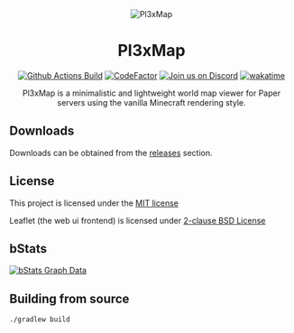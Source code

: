 <div align="center">
<img src="https://raw.githubusercontent.com/pl3xgaming/Pl3xMap/master/plugin/src/main/resources/web/images/og.png" alt="Pl3xMap">

# Pl3xMap

[![Github Actions Build](https://img.shields.io/github/workflow/status/BillyGalbreath/Pl3xMap2/Build?event=push&logo=github)](https://github.com/BillyGalbreath/Pl3xMap2/releases)
[![CodeFactor](https://www.codefactor.io/repository/github/BillyGalbreath/Pl3xMap2/badge)](https://www.codefactor.io/repository/github/BillyGalbreath/Pl3xMap2)
[![Join us on Discord](https://img.shields.io/discord/944144133054931025.svg?label=&logo=discord&logoColor=ffffff&color=7389D8&labelColor=6A7EC2)](https://discord.gg/nhGzEkwXQX)
[![wakatime](https://wakatime.com/badge/github/BillyGalbreath/Pl3xMap2.svg)](https://wakatime.com/badge/github/BillyGalbreath/Pl3xMap2)

Pl3xMap is a minimalistic and lightweight world map viewer for Paper servers using the vanilla Minecraft rendering style.

</div>

## Downloads
Downloads can be obtained from the [releases](https://github.com/BillyGalbreath/Pl3xMap2/releases) section.

## License

This project is licensed under the [MIT license](https://github.com/BillyGalbreath/Pl3xMap2/blob/master/LICENSE)

Leaflet (the web ui frontend) is licensed under [2-clause BSD License](https://github.com/Leaflet/Leaflet/blob/master/LICENSE)

## bStats

[![bStats Graph Data](https://bstats.org/signatures/bukkit/Pl3xMap.svg)](https://bstats.org/plugin/bukkit/Pl3xMap/10133)

## Building from source
```
./gradlew build
```
